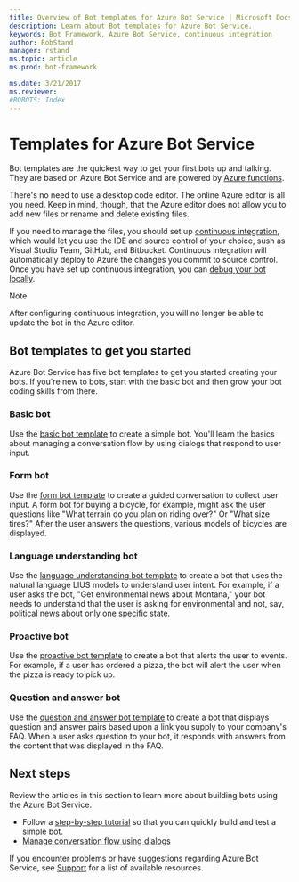 ```yaml
---
title: Overview of Bot templates for Azure Bot Service | Microsoft Docs
description: Learn about Bot templates for Azure Bot Service.
keywords: Bot Framework, Azure Bot Service, continuous integration
author: RobStand
manager: rstand
ms.topic: article
ms.prod: bot-framework

ms.date: 3/21/2017
ms.reviewer:
#ROBOTS: Index
---
```


# Templates for Azure Bot Service

Bot templates are the quickest way to get your first bots up and talking. They are based on Azure Bot Service and are powered by <a href="https://docs.microsoft.com/en-us/azure/azure-functions/functions-reference" target="_blank">Azure functions</a>. 

There's no need to use a desktop code editor. The online Azure editor is all you need. Keep in mind, though, that the Azure editor does not allow you to add new files or rename and delete existing files. 

If you need to manage the files, you should set up [continuous integration](~/azure-bot-service/continuous-integration.md), which would let you use the IDE and source control of your choice, sush as Visual Studio Team, GitHub, and Bitbucket. Continuous integration will automatically deploy to Azure the changes you commit to source control. Once you have set up continuous integration, you can [debug your bot locally](~/azure-bot-service/debug.md).

> [!NOTE]
> After configuring continuous integration, you will no longer be able to update the bot in the Azure editor.

## Bot templates to get you started
Azure Bot Service has five bot templates to get you started creating your bots. If you're new to bots, start with the basic bot and then grow your bot coding skills from there. 

### Basic bot

Use the [basic bot template](~/azure-bot-service/basic-bot.md) to create a simple bot. You'll learn the basics about managing a conversation flow by using dialogs that respond to user input. 

### Form bot

Use the [form bot template](~/azure-bot-service/form-bot.md) to create a guided conversation to collect user input. A form bot for buying a bicycle, for example, might ask the user questions like "What terrain do you plan on riding over?" Or "What size tires?" After the user answers the questions, various models  of bicycles are displayed.

### Language understanding bot

Use the [language understanding bot template](~/azure-bot-service/natural-language-bot.md) to create a bot that uses the natural language LIUS models to understand user intent. For example, if a user asks the bot, "Get environmental news about Montana," your bot needs to understand that the user is asking for environmental and not, say, political news about only one specific state.

### Proactive bot

Use the [proactive bot template](~/azure-bot-service/proactive-bot.md) to create a bot that alerts the user to events. For example, if a user has ordered a pizza, the bot will alert the user when the pizza is ready to pick up.
 
### Question and answer bot

Use the [question and answer bot template](~/azure-bot-service/question-and-answer-bot.md) to create a bot that displays question and answer pairs based upon a link you supply to your company's FAQ. When a user asks question to your bot, it responds with answers from the content that was displayed in the FAQ. 

## Next steps

Review the articles in this section to learn more about building bots using the Azure Bot Service.

- Follow a [step-by-step tutorial](~/azure-bot-service/getstarted.md) so that you can quickly build and test a simple bot.
- [Manage conversation flow using dialogs](~/dotnet/manage-conversation-flow.md)

If you encounter problems or have suggestions regarding Azure Bot Service, 
see [Support](~/resources-support.md) for a list of available resources. 
